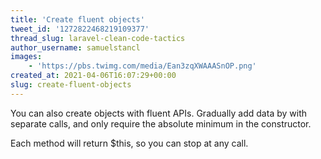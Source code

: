 ```yaml
---
title: 'Create fluent objects'
tweet_id: '1272822468219109377'
thread_slug: laravel-clean-code-tactics
author_username: samuelstancl
images:
    - 'https://pbs.twimg.com/media/Ean3zqXWAAASnOP.png'
created_at: 2021-04-06T16:07:29+00:00
slug: create-fluent-objects
---
```


You can also create objects with fluent APIs. Gradually add data by with separate calls, and only require the absolute minimum in the constructor.

Each method will return $this, so you can stop at any call.